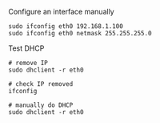 
Configure an interface manually
```
sudo ifconfig eth0 192.168.1.100
sudo ifconfig eth0 netmask 255.255.255.0
```

Test DHCP
```
# remove IP
sudo dhclient -r eth0

# check IP removed
ifconfig

# manually do DHCP
sudo dhclient -r eth0
```
